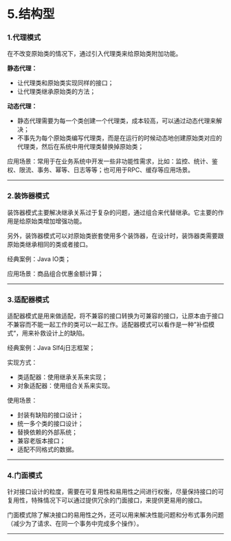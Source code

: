 # 5.结构型

### 1.代理模式

在不改变原始类的情况下，通过引入代理类来给原始类附加功能。

**静态代理：**

- 让代理类和原始类实现同样的接口；
- 让代理类继承原始类的方法；

**动态代理：**

- 静态代理需要为每一个类创建一个代理类，成本较高，可以通过动态代理来解决；
- 不事先为每个原始类编写代理类，而是在运行的时候动态地创建原始类对应的代理类，然后在系统中用代理类替换掉原始类；

应用场景：常用于在业务系统中开发一些非功能性需求，比如：监控、统计、鉴权、限流、事务、幂等、日志等等；也可用于RPC、缓存等应用场景。

---

### 2.装饰器模式

装饰器模式主要解决继承关系过于复杂的问题，通过组合来代替继承。它主要的作用是给原始类增加增强功能。

另外，装饰器模式可以对原始类嵌套使用多个装饰器，在设计时，装饰器类需要跟原始类继承相同的类或者接口。

经典案例：Java IO类；

应用场景：商品组合优惠金额计算；

---

### 3.适配器模式

适配器模式是用来做适配，将不兼容的接口转换为可兼容的接口，让原本由于接口不兼容而不能一起工作的类可以一起工作。适配器模式可以看作是一种”补偿模式“，用来补救设计上的缺陷。

经典案例：Java Slf4j日志框架；

实现方式：

- 类适配器：使用继承关系来实现；
- 对象适配器：使用组合关系来实现。

使用场景：

- 封装有缺陷的接口设计；
- 统一多个类的接口设计；
- 替换依赖的外部系统；
- 兼容老版本接口；
- 适配不同格式的数据。

---

### 4.门面模式

针对接口设计的粒度，需要在可复用性和易用性之间进行权衡，尽量保持接口的可复用性，特殊情况下可以通过提供冗余的门面接口，来提供更易用的接口。

门面模式除了解决接口的易用性之外，还可以用来解决性能问题和分布式事务问题（减少为了请求、在同一个事务中完成多个操作）。

---